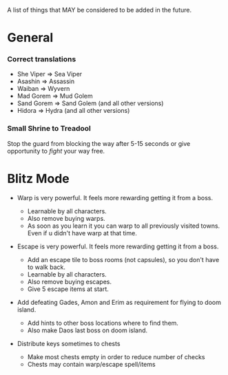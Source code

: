 
A list of things that MAY be considered to be added in the future.

# General

### Correct translations
- She Viper => Sea Viper
- Asashin => Assassin
- Waiban => Wyvern
- Mad Gorem => Mud Golem
- Sand Gorem => Sand Golem (and all other versions)
- Hidora => Hydra (and all other versions)

### Small Shrine to Treadool
Stop the guard from blocking the way after 5-15 seconds or give opportunity to *fight* your way free.

# Blitz Mode
- Warp is very powerful. It feels more rewarding getting it from a boss.
	- Learnable by all characters.
	- Also remove buying warps.
	- As soon as you learn it you can warp to all previously visited towns. Even if u didn't have warp at that time.

- Escape is very powerful. It feels more rewarding getting it from a boss.
	- Add an escape tile to boss rooms (not capsules), so you don't have to walk back.
	- Learnable by all characters.
	- Also remove buying escapes.
	- Give 5 escape items at start.

- Add defeating Gades, Amon and Erim as requirement for flying to doom island.
	- Add hints to other boss locations where to find them.
	- Also make Daos last boss on doom island.

- Distribute keys sometimes to chests
	- Make most chests empty in order to reduce number of checks
	- Chests may contain warp/escape spell/items

